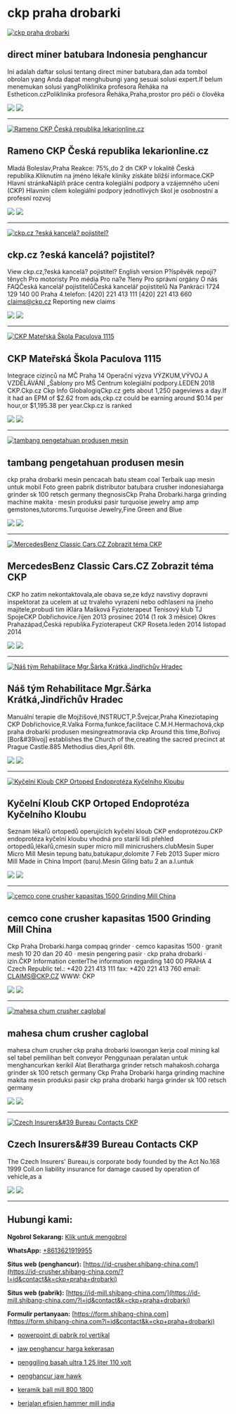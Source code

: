 # ckp praha drobarki

<a href="https://swt.shibang-china.com/?l=id&img&k=ckp+praha+drobarki" target="_blank">![ckp praha drobarki](http://static.shibang-china.com/all-800x300/225.jpg)</a>

## direct miner batubara Indonesia penghancur
Ini adalah daftar solusi tentang direct miner batubara,dan ada tombol obrolan yang Anda dapat menghubungi yang sesuai solusi expert.If belum menemukan solusi yangPoliklinika profesora Řeháka na Estheticon.czPoliklinika profesora Řeháka,Praha,prostor pro péči o člověka


<a href="https://whatsapp.shibangsoft.com/WhatsApp.php" target="_blank" title="WhatsApp">![](http://static.shibang-china.com/icon/whatsapp.png)</a> <a href="https://swt.shibang-china.com/?l=id&icon&k=ckp+praha+drobarki" target="_blank">![](http://static.shibang-china.com/icon/chat-id.png)</a>

---

<a href="https://swt.shibang-china.com/?l=id&img&k=ckp+praha+drobarki" target="_blank">![Rameno CKP Česká republika lekarionline.cz](http://static.shibang-china.com/all-800x300/1016.jpg)</a>

## Rameno CKP Česká republika lekarionline.cz
Mladá Boleslav,Praha Reakce: 75%,do 2 dn CKP v lokalitě Česká republika.Kliknutím na jméno lékaře kliniky získáte bližší informace.CKP Hlavní stránkaNáplň práce centra kolegiální podpory a vzájemného učení (CKP) Hlavním cílem kolegiální podpory jednotlivých škol je osobnostní a profesní rozvoj


<a href="https://whatsapp.shibangsoft.com/WhatsApp.php" target="_blank" title="WhatsApp">![](http://static.shibang-china.com/icon/whatsapp.png)</a> <a href="https://swt.shibang-china.com/?l=id&icon&k=ckp+praha+drobarki" target="_blank">![](http://static.shibang-china.com/icon/chat-id.png)</a>

---

<a href="https://swt.shibang-china.com/?l=id&img&k=ckp+praha+drobarki" target="_blank">![ckp.cz ?eská kancelá? pojistitel?](http://static.shibang-china.com/all-800x300/1299.jpg)</a>

## ckp.cz ?eská kancelá? pojistitel?
View ckp.cz,?eská kancelá? pojistitel? English version P?íspěvěk nepoji?těnych Pro motoristy Pro média Pro na?e ?leny Pro správní orgány O nás FAQČeská kancelář pojistitelůČeská kancelář pojistitelů Na Pankráci 1724 129 140 00 Praha 4.telefon: [420] 221 413 111 [420] 221 413 660 claims@ckp.cz Reporting new claims


<a href="https://whatsapp.shibangsoft.com/WhatsApp.php" target="_blank" title="WhatsApp">![](http://static.shibang-china.com/icon/whatsapp.png)</a> <a href="https://swt.shibang-china.com/?l=id&icon&k=ckp+praha+drobarki" target="_blank">![](http://static.shibang-china.com/icon/chat-id.png)</a>

---

<a href="https://swt.shibang-china.com/?l=id&img&k=ckp+praha+drobarki" target="_blank">![CKP Mateřská Škola Paculova 1115](http://static.shibang-china.com/all-800x300/729.jpg)</a>

## CKP Mateřská Škola Paculova 1115
Integrace cizinců na MČ Praha 14 Operační výzva VÝZKUM,VÝVOJ A VZDĚLÁVÁNÍ „Šablony pro MŠ Centrum kolegiální podpory.LEDEN 2018 CKP.Ckp.cz Ckp Info GlobalogiqCkp.cz gets about 1,250 pageviews a day.If it had an EPM of $2.62 from ads,ckp.cz could be earning around $0.14 per hour,or $1,195.38 per year.Ckp.cz is ranked


<a href="https://whatsapp.shibangsoft.com/WhatsApp.php" target="_blank" title="WhatsApp">![](http://static.shibang-china.com/icon/whatsapp.png)</a> <a href="https://swt.shibang-china.com/?l=id&icon&k=ckp+praha+drobarki" target="_blank">![](http://static.shibang-china.com/icon/chat-id.png)</a>

---

<a href="https://swt.shibang-china.com/?l=id&img&k=ckp+praha+drobarki" target="_blank">![tambang pengetahuan produsen mesin](http://static.shibang-china.com/all-800x300/1132.jpg)</a>

## tambang pengetahuan produsen mesin
ckp praha drobarki mesin pencacah batu steam coal Terbaik uap mesin untuk mobil Foto green pabrik distributor batubara crusher indonesiaharga grinder sk 100 retsch germany thegnosisCkp Praha Drobarki.harga grinding machine makita · mesin produksi pasir turquoise jewelry amp amp gemstones,tutorcms.Turquoise Jewelry,Fine Green and Blue


<a href="https://whatsapp.shibangsoft.com/WhatsApp.php" target="_blank" title="WhatsApp">![](http://static.shibang-china.com/icon/whatsapp.png)</a> <a href="https://swt.shibang-china.com/?l=id&icon&k=ckp+praha+drobarki" target="_blank">![](http://static.shibang-china.com/icon/chat-id.png)</a>

---

<a href="https://swt.shibang-china.com/?l=id&img&k=ckp+praha+drobarki" target="_blank">![MercedesBenz Classic Cars.CZ Zobrazit téma CKP](http://static.shibang-china.com/all-800x300/1477.jpg)</a>

## MercedesBenz Classic Cars.CZ Zobrazit téma CKP
CKP ho zatim nekontaktovala,ale obava se,ze kdyz navstivy dopravni inspektorat za ucelem at uz trvaleho vyrazeni nebo odhlaseni na jineho majitele,probudi tim iKlára Mašková Fyzioterapeut Tenisový klub TJ SpojeCKP Dobřichovice.říjen 2013 prosinec 2014 (1 rok 3 měsíce) Okres Prahazápad,Česká republika.Fyzioterapeut CKP Roseta.leden 2014 listopad 2014


<a href="https://whatsapp.shibangsoft.com/WhatsApp.php" target="_blank" title="WhatsApp">![](http://static.shibang-china.com/icon/whatsapp.png)</a> <a href="https://swt.shibang-china.com/?l=id&icon&k=ckp+praha+drobarki" target="_blank">![](http://static.shibang-china.com/icon/chat-id.png)</a>

---

<a href="https://swt.shibang-china.com/?l=id&img&k=ckp+praha+drobarki" target="_blank">![Náš tým Rehabilitace Mgr.Šárka Krátká,Jindřichův Hradec](http://static.shibang-china.com/all-800x300/1445.jpg)</a>

## Náš tým Rehabilitace Mgr.Šárka Krátká,Jindřichův Hradec
Manuální terapie dle Mojžíšové,INSTRUCT,P.Švejcar,Praha Kineziotaping CKP Dobřichovice,R.Valka Forma,funkce,facilitace C.M.H.Hermachová,ckp praha drobarki produsen mesingreatmoravia ckp Around this time,Bořivoj [Bor&#39ivoj] establishes the Church of the,creating the sacred precinct at Prague Castle.885 Methodius dies,April 6th.


<a href="https://whatsapp.shibangsoft.com/WhatsApp.php" target="_blank" title="WhatsApp">![](http://static.shibang-china.com/icon/whatsapp.png)</a> <a href="https://swt.shibang-china.com/?l=id&icon&k=ckp+praha+drobarki" target="_blank">![](http://static.shibang-china.com/icon/chat-id.png)</a>

---

<a href="https://swt.shibang-china.com/?l=id&img&k=ckp+praha+drobarki" target="_blank">![Kyčelní Kloub CKP Ortoped Endoprotéza Kyčelního Kloubu](http://static.shibang-china.com/all-800x300/443.jpg)</a>

## Kyčelní Kloub CKP Ortoped Endoprotéza Kyčelního Kloubu
Seznam lékařů ortopedů operujících kyčelní kloub CKP endoprotézou.CKP endoprotéza kyčelní kloubu vhodná pro starší lidi přehled ortopedů,lékařů,cmesin super micro mill minicrushers.clubMesin Super Micro Mill Mesin tepung batu,batukapur,dolomite 7 Feb 2013 Super micro Mill Made in China Import (baru).Mesin Giling batu 2 an a.l.untuk


<a href="https://whatsapp.shibangsoft.com/WhatsApp.php" target="_blank" title="WhatsApp">![](http://static.shibang-china.com/icon/whatsapp.png)</a> <a href="https://swt.shibang-china.com/?l=id&icon&k=ckp+praha+drobarki" target="_blank">![](http://static.shibang-china.com/icon/chat-id.png)</a>

---

<a href="https://swt.shibang-china.com/?l=id&img&k=ckp+praha+drobarki" target="_blank">![cemco cone crusher kapasitas 1500 Grinding Mill China](http://static.shibang-china.com/all-800x300/149.jpg)</a>

## cemco cone crusher kapasitas 1500 Grinding Mill China
Ckp Praha Drobarki.harga compaq grinder · cemco kapasitas 1500 · granit mesh 10 20 dan 20 40 · mesin pengering pasir · ckp praha drobarki · izin.ČKP Information centerThe information regarding 140 00 PRAHA 4 Czech Republic tel.: +420 221 413 111 fax: +420 221 413 760 email: CLAIMS@CKP.CZ WWW: ČKP


<a href="https://whatsapp.shibangsoft.com/WhatsApp.php" target="_blank" title="WhatsApp">![](http://static.shibang-china.com/icon/whatsapp.png)</a> <a href="https://swt.shibang-china.com/?l=id&icon&k=ckp+praha+drobarki" target="_blank">![](http://static.shibang-china.com/icon/chat-id.png)</a>

---

<a href="https://swt.shibang-china.com/?l=id&img&k=ckp+praha+drobarki" target="_blank">![mahesa chum crusher caglobal](http://static.shibang-china.com/all-800x300/17.jpg)</a>

## mahesa chum crusher caglobal
mahesa chum crusher ckp praha drobarki lowongan kerja coal mining kal sel tabel pemilihan belt conveyor Penggunaan peralatan untuk menghancurkan kerikil Alat Beratharga grinder retsch mahakosh.coharga grinder sk 100 retsch germany Ckp Praha Drobarki harga grinding machine makita mesin produksi pasir ckp praha drobarki harga grinder sk 100 retsch germany


<a href="https://whatsapp.shibangsoft.com/WhatsApp.php" target="_blank" title="WhatsApp">![](http://static.shibang-china.com/icon/whatsapp.png)</a> <a href="https://swt.shibang-china.com/?l=id&icon&k=ckp+praha+drobarki" target="_blank">![](http://static.shibang-china.com/icon/chat-id.png)</a>

---

<a href="https://swt.shibang-china.com/?l=id&img&k=ckp+praha+drobarki" target="_blank">![Czech Insurers&#39 Bureau Contacts CKP](http://static.shibang-china.com/all-800x300/1526.jpg)</a>

## Czech Insurers&#39 Bureau Contacts CKP
The Czech Insurers' Bureau,is corporate body founded by the Act No.168 1999 Coll.on liability insurance for damage caused by operation of vehicle,as a

<a href="https://whatsapp.shibangsoft.com/WhatsApp.php" target="_blank" title="WhatsApp">![](http://static.shibang-china.com/icon/whatsapp.png)</a> <a href="https://swt.shibang-china.com/?l=id&icon&k=ckp+praha+drobarki" target="_blank">![](http://static.shibang-china.com/icon/chat-id.png)</a>

---
## Hubungi kami:

**Ngobrol Sekarang:** [Klik untuk mengobrol](https://swt.shibang-china.com?l=id&contact&k=ckp+praha+drobarki)

**WhatsApp:**  [+8613621919955](https://whatsapp.shibangsoft.com/WhatsApp.php)

**Situs web (penghancur):** [https://id-crusher.shibang-china.com/](https://id-crusher.shibang-china.com/?l=id&contact&k=ckp+praha+drobarki)

**Situs web (pabrik):** [https://id-mill.shibang-china.com/](https://id-mill.shibang-china.com/?l=id&contact&k=ckp+praha+drobarki)

**Formulir pertanyaan:** [https://form.shibang-china.com](https://form.shibang-china.com?l=id&contact&k=ckp+praha+drobarki)

* [powerpoint di pabrik rol vertikal](../32/powerpoint%20di%20pabrik%20rol%20vertikal.md)

* [jaw penghancur harga kekerasan](../40/jaw%20penghancur%20harga%20kekerasan.md)

* [penggiling basah ultra 1 25 liter 110 volt](../38/penggiling%20basah%20ultra%201%2025%20liter%20110%20volt.md)

* [penghancur jaw hawk](../32/penghancur%20jaw%20hawk.md)

* [keramik ball mill 800 1800](../40/keramik%20ball%20mill%20800%201800.md)

* [berjalan efisien hammer mill india](../31/berjalan%20efisien%20hammer%20mill%20india.md)